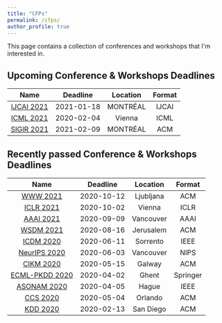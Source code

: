 ```yaml
---
title: "CFPs"
permalink: /cfps/
author_profile: true
---
```


This page contains a collection of conferences and workshops that I'm interested in. 

## Upcoming Conference & Workshops Deadlines

| Name                                                                  | Deadline   | Location      | Format 	|
| :-------------------------------------------------------------------: | :--------: | :-----------: | :------: |
| [IJCAI 2021](https://ijcai-21.org/)                                   | 2021-01-18 | MONTRÉAL      | IJCAI    |
| [ICML 2021](https://icml.cc/Conferences/2021)                         | 2020-02-04 | Vienna	     | ICML     |
| [SIGIR 2021](http://sigir.org/sigir2021/)                             | 2021-02-09 | MONTRÉAL      | ACM      |

## Recently passed Conference & Workshops Deadlines

| Name                                                                  | Deadline   | Location      | Format   |
| :-------------------------------------------------------------------: | :--------: | :-----------: | :------: |
| [WWW 2021](http://www2021.thewebconf.org/)                            | 2020-10-12 | Ljubljana     | ACM      |
| [ICLR 2021](https://iclr.cc/Conferences/2021)                         | 2020-10-02 | Vienna        | ICLR     |
| [AAAI 2021](https://aaai.org/Conferences/AAAI-21/)                    | 2020-09-09 | Vancouver     | AAAI     |
| [WSDM 2021](http://www.wsdm-conference.org/2021/)                     | 2020-08-16 | Jerusalem     | ACM      |
| [ICDM 2020](http://icdm2020.bigke.org/)                               | 2020-06-11 | Sorrento      | IEEE   	| 
| [NeurIPS 2020](https://nips.cc/Conferences/2020/)                     | 2020-06-03 | Vancouver     | NIPS   	|
| [CIKM 2020](https://cikm2020.org/)                                    | 2020-05-15 | Galway        | ACM    	|
| [ECML-PKDD 2020](https://ecmlpkdd2020.net/)             				| 2020-04-02 | Ghent       	 | Springer	|
| [ASONAM 2020](http://asonam.cpsc.ucalgary.ca/2020/index.php)          | 2020-04-05 | Hague       	 | IEEE    	|
| [CCS 2020](https://www.sigsac.org/ccs/CCS2020/index.html)             | 2020-05-04 | Orlando       | ACM    	|
| [KDD 2020](https://www.kdd.org/kdd2020/)                              | 2020-02-13 | San Diego     | ACM      |
